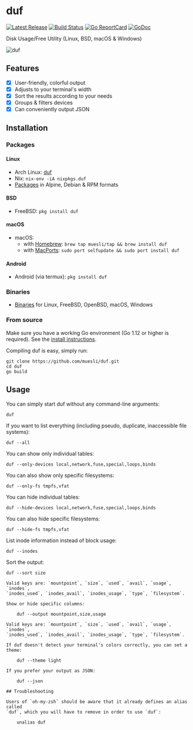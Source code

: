 # duf

[![Latest Release](https://img.shields.io/github/release/muesli/duf.svg)](https://github.com/muesli/duf/releases)
[![Build Status](https://github.com/muesli/duf/workflows/build/badge.svg)](https://github.com/muesli/duf/actions)
[![Go ReportCard](http://goreportcard.com/badge/muesli/duf)](http://goreportcard.com/report/muesli/duf)
[![GoDoc](https://godoc.org/github.com/golang/gddo?status.svg)](https://pkg.go.dev/github.com/muesli/duf)

Disk Usage/Free Utility (Linux, BSD, macOS & Windows)

![duf](/duf.png)

## Features

- [x] User-friendly, colorful output
- [x] Adjusts to your terminal's width
- [x] Sort the results according to your needs
- [x] Groups & filters devices
- [x] Can conveniently output JSON

## Installation

### Packages

#### Linux
- Arch Linux: [duf](https://aur.archlinux.org/packages/duf/)
- Nix: `nix-env -iA nixpkgs.duf`
- [Packages](https://github.com/muesli/duf/releases) in Alpine, Debian & RPM formats

#### BSD
- FreeBSD: `pkg install duf`

#### macOS
- macOS:
  - with [Homebrew](https://brew.sh/): `brew tap muesli/tap && brew install duf`
  - with [MacPorts](https://www.macports.org): `sudo port selfupdate && sudo port install duf`

#### Android
- Android (via termux): `pkg install duf`

### Binaries
- [Binaries](https://github.com/muesli/duf/releases) for Linux, FreeBSD, OpenBSD, macOS, Windows

### From source

Make sure you have a working Go environment (Go 1.12 or higher is required).
See the [install instructions](http://golang.org/doc/install.html).

Compiling duf is easy, simply run:

    git clone https://github.com/muesli/duf.git
    cd duf
    go build

## Usage

You can simply start duf without any command-line arguments:

    duf

If you want to list everything (including pseudo, duplicate, inaccessible file systems):

    duf --all

You can show only individual tables:

    duf --only-devices local,network,fuse,special,loops,binds

You can also show only specific filesystems:

    duf --only-fs tmpfs,vfat

You can hide individual tables:

    duf --hide-devices local,network,fuse,special,loops,binds

You can also hide specific filesystems:

    duf --hide-fs tmpfs,vfat

List inode information instead of block usage:

    duf --inodes

Sort the output:

    duf --sort size
~~~~
Valid keys are: `mountpoint`, `size`, `used`, `avail`, `usage`, `inodes`,
`inodes_used`, `inodes_avail`, `inodes_usage`, `type`, `filesystem`.

Show or hide specific columns:

    duf --output mountpoint,size,usage

Valid keys are: `mountpoint`, `size`, `used`, `avail`, `usage`, `inodes`,
`inodes_used`, `inodes_avail`, `inodes_usage`, `type`, `filesystem`.

If duf doesn't detect your terminal's colors correctly, you can set a theme:

    duf --theme light

If you prefer your output as JSON:

    duf --json

## Troubleshooting

Users of `oh-my-zsh` should be aware that it already defines an alias called
`duf`, which you will have to remove in order to use `duf`:

    unalias duf
